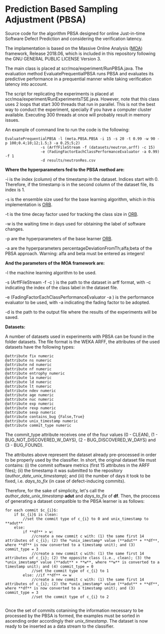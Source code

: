 # Prediction Based Sampling Adjustment (PBSA)
Source code for the algorithm PBSA designed for online Just-in-time Software Defect Prediction and considering the verification latency.
 
The implamentation is based on the Massive Online Analysis ([MOA](https://moa.cms.waikato.ac.nz/)) framework, Release 2018.06, which is included in this repository following the GNU GENERAL PUBLIC LICENSE Version 3.
 
The main class is placed at scr/moa/experiment/RunPBSA.java. The evaluation method EvaluatePrequentialPBSA runs PBSA and evaluates its predictive performance in a prequential manner while taking verification latency into account.

The script for replicating the experiments is placed at scr/moa/experiment/RunExperimentsTSE.java. However, note that this class uses 2 loops that start 300 threads that run in parallel. This is not the best way to conduct the experiment, specially if you have a computer cluster available. Executing 300 threads at once will probably result in memory issues.

An example of command line to run the code is the following:

```{r}
EvaluatePrequentialPBSA -l (meta.PBSA.PBSA -i 15 -s 20 -t 0.99 -w 90 -p 100;0.4;10;12;1.5;3 -a 0.25;5;2) 
				-s (ArffFileStream -f (datasets/neutron.arff) -c 15) 
				-e (FadingFactorEachClassPerformanceEvaluator -a 0.99) -f 1 
				-d results/neutronRes.csv 
```			

**Where the hyperparameters fed to the PBSA method are:**

-i is the index (column) of the timestamp in the dataset. Indices start with 0. Therefore, if the timestamp is in the second column of the dataset file, its index is 1.

-s is the ensemble size used for the base learning algorithm, which in this implementation is [ORB](https://github.com/geocabral/spdisc-icse19).

-t is the time decay factor used for tracking the class size in [ORB](https://github.com/geocabral/spdisc-icse19).

-w is the waiting time in days used for obtaining the label of software changes.

-p are the hyperparameters of the base learner [ORB](https://github.com/geocabral/spdisc-icse19).

-a are the hyperparameters percentageDeviationFromTh;alfa;beta of the PBSA approach. Warning: alfa and beta must be entered as integers!

**And the parameters of the MOA framework are:**

-l the machine learning algorithm to be used.

-s (ArffFileStream -f <path to dataset> -c <class label index>) is the path to the dataset in arff format, with -c indicating the index of the class label in the dataset file.

-e (FadingFactorEachClassPerformanceEvaluator -a <fading factor>) is the performance evaluator to be used, with -a indicating the fading factor to be adopted. 

-d is the path to the output file where the results of the experiments will be saved.

**Datasets:**

A number of datasets used in experiments with PBSA can be found in the folder datasets. The file format is the WEKA ARFF, the attributes of the used datasets have the following types:

```{r}
@attribute fix numeric
@attribute ns numeric
@attribute nd numeric
@attribute nf numeric
@attribute entrophy numeric
@attribute la numeric
@attribute ld numeric
@attribute lt numeric
@attribute ndev numeric
@attribute age numeric
@attribute nuc numeric
@attribute exp numeric
@attribute rexp numeric
@attribute sexp numeric
@attribute contains_bug {False,True}
@attribute unix_timestamp numeric
@attribute commit_type numeric
```

The commit_type attribute receives one of the four values (0 - CLEAN), (1 - BUG_NOT_DISCOVERED_W_DAYS), (2 - BUG_DISCOVERED_W_DAYS) and (3 - BUG_FOUND).

The attributes above represent the dataset already pre-processed in order to be properly used by the classifier. In short, the original dataset file must contains: (i) the commit software metrics (first 15 attributes in the ARFF files); (ii) the timestamp it was submitted to the repository (*author_date_unix_timestamp*); and (iii) the number of days it took to be fixed, i.e. *days_to_fix* (in case of defect-inducing commits).

Therefore, for the sake of simplicity, let's call the *author_date_unix_timestamp* **adut** and *days_to_fix* of **df**. Then, the proccess of generating a dataset compatible to the PBSA learner is as follows:

```{=latex}
for each commit $c_{i}$:
	if $c_{i}$ is clean:
		//set the commit type of c_{i} to 0 and unix_timestamp to **adut**
	else: 
		if **df** > w:
			//create a new commit c with: (1) the same first 14 attributes of c_{i}; (2) the *unix_imestamp* value (**adut** + **df**, where **df** is now converted to a timestamp unit); and (3) commit_type = 3
			//create a new commit c with: (1) the same first 14 attributes of c_{i}; (2) the opposite class (i.e., clean); (3) the *unix_imestamp* value (**adut** + **w**, where **w** is converted to a timestamp unit); and (4) commit_type = 0
			//set the commit type of c_{i} to 1
		else: //if **df** <= w
			//create a new commit c with: (1) the same first 14 attributes of c_{i}; (2) the *unix_imestamp* value (**adut** + **df**, where **df** is now converted to a timestamp unit); and (3) commit_type = 3
			//set the commit type of c_{i} to 2
			

```

Once the set of commits cotanining the information necessary to be processed by the PBSA is formed, the examples must be sorted in ascending order accordingly their *unix_timestamp*. The dataset is now ready to be inserted as a data stream to the classifier.

<!-- 
Originally, the gathered data from the projects contain only the 16 first software metrics attributes (notice that the processed attribute *unix_timestamp* is derived from the original attribute *author_date_unix_timestamp*). In addition, one has to obtain also for the deffect-inducing commits the number of days to fix the commit.   


author_date_unix_timestamp


From these attributes, the two last ones are intended to control the method's operation. The author_date_unix_timestamp is particularly important to reproduce the verification latency phenomenon. 

The commit_type attribute receives one of the four values (0 - CLEAN), (1 - BUG_NOT_DISCOVERED_W_DAYS), (2 - BUG_DISCOVERED_W_DAYS) and (3 - BUG_FOUND). One can determine these values by checking, in the original dataset, how many days a defect-inducing commit took to be fixed. Based on that, the processed dataset should be formatted as follows for use with PBSA:

* If a commit is clean, it should be listed in the file with commit_type = 0. The PBSA approach will then use this commit as a clean example for testing at the author unix timestamp and for training w days after the author unix timestamp.
* If a commit is defect-inducing and its label took t > w days to arrive, it should be listed twice in the file as follows:
	- It should be listed once with commit_type = 1. PBSA will then use this commit for training as a clean labeled example w days after the author unix timestamp.
	- It should be listed once again with commit_type = 3. PBSA will then use this commit for training as a defect-inducing labeled example t days after the author unix timestamp. 
* If a commit is defect-inducing and its label took t <= w days to arrive, it should be listed twice in the file as follows:
	- It should be listed once with commit_type = 2. This will alert PBSA of the fact that this commit will generate a training example before the end of the waiting time. 
	- It should be listed once again with commit_type = 3. PBSA will then use this commit for training as a defect-inducing labeled example t days after the author unix timestamp. 

IMPORTANT: the commits need to be listed in the dataset in ascending order of author unix timestamp.
 -->
